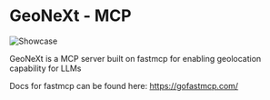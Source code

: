 # GeoNeXt - MCP

![Showcase](/pictures/Excalidraw_GEONEXTMCP_2.png)

GeoNeXt is a MCP server built on fastmcp for enabling geolocation capability for LLMs



Docs for fastmcp can be found here: https://gofastmcp.com/

